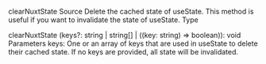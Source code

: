 clearNuxtState
Source
Delete the cached state of useState.
This method is useful if you want to invalidate the state of useState.
Type

clearNuxtState (keys?: string | string[] | ((key: string) => boolean)): void
Parameters
keys: One or an array of keys that are used in useState to delete their cached state. If no keys are provided, all state will be invalidated.
